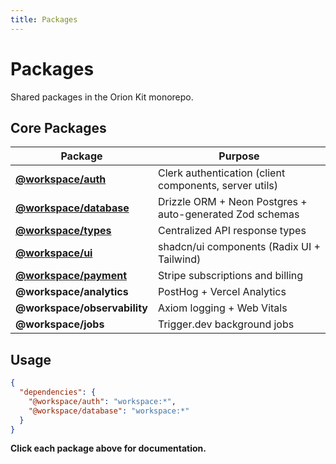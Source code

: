 ```yaml
---
title: Packages
---
```


# Packages

Shared packages in the Orion Kit monorepo.

## Core Packages

| Package                                       | Purpose                                                  |
| --------------------------------------------- | -------------------------------------------------------- |
| **[@workspace/auth](/packages/auth)**         | Clerk authentication (client components, server utils)   |
| **[@workspace/database](/packages/database)** | Drizzle ORM + Neon Postgres + auto-generated Zod schemas |
| **[@workspace/types](/packages/types)**       | Centralized API response types                           |
| **[@workspace/ui](/packages/ui)**             | shadcn/ui components (Radix UI + Tailwind)               |
| **[@workspace/payment](/packages/payment)**   | Stripe subscriptions and billing                         |
| **@workspace/analytics**                      | PostHog + Vercel Analytics                               |
| **@workspace/observability**                  | Axiom logging + Web Vitals                               |
| **@workspace/jobs**                           | Trigger.dev background jobs                              |

## Usage

```json
{
  "dependencies": {
    "@workspace/auth": "workspace:*",
    "@workspace/database": "workspace:*"
  }
}
```

**Click each package above for documentation.**
